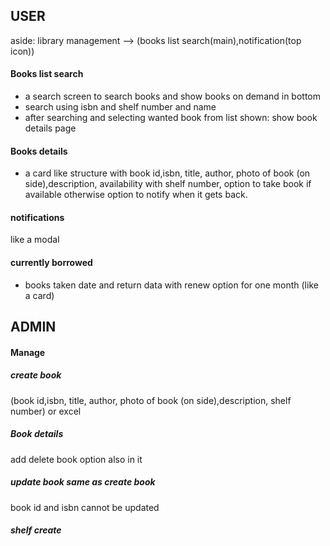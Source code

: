 ## USER

aside: library management --> (books list search(main),notification(top icon))

#### Books list search

- a search screen to search books and show books on demand in bottom
- search using isbn and shelf number and name
- after searching and selecting wanted book from list shown: show book details page

#### Books details

- a card like structure with book id,isbn, title, author, photo of book (on side),description, availability with shelf number, option to take book if available otherwise option to notify when it gets back.

#### notifications

like a modal

#### currently borrowed

- books taken date and return data with renew option for one month (like a card)

## ADMIN

#### Manage

##### create book

(book id,isbn, title, author, photo of book (on side),description, shelf number) or excel

##### Book details

add delete book option also in it

##### update book same as create book

book id and isbn cannot be updated

##### shelf create
